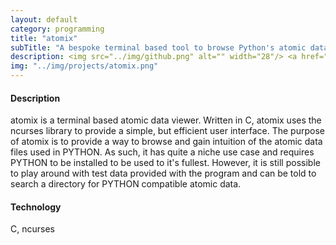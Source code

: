 ```yaml
---
layout: default
category: programming
title: "atomix"
subTitle: "A bespoke terminal based tool to browse Python's atomic data"
description: <img src="../img/github.png" alt="" width="28"/> <a href="https://github.com/saultyevil/atomix">atomix</a>
img: "../img/projects/atomix.png"
---
```


#### Description

atomix is a terminal based atomic data viewer. Written in C, atomix
uses the ncurses library to provide a simple, but efficient user interface.
The purpose of atomix is to provide a way to browse and gain intuition
of the atomic data files used in PYTHON. As such, it has quite a niche
use case and requires PYTHON to be installed to be used to it's fullest.
However, it is still possible to play around with test data provided with
the program and can be told to search a directory for PYTHON compatible
atomic data.

#### Technology

C, ncurses
